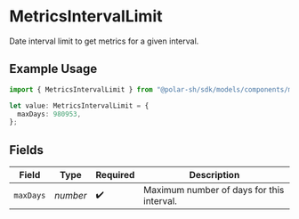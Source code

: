 # MetricsIntervalLimit

Date interval limit to get metrics for a given interval.

## Example Usage

```typescript
import { MetricsIntervalLimit } from "@polar-sh/sdk/models/components/metricsintervallimit.js";

let value: MetricsIntervalLimit = {
  maxDays: 980953,
};
```

## Fields

| Field                                     | Type                                      | Required                                  | Description                               |
| ----------------------------------------- | ----------------------------------------- | ----------------------------------------- | ----------------------------------------- |
| `maxDays`                                 | *number*                                  | :heavy_check_mark:                        | Maximum number of days for this interval. |